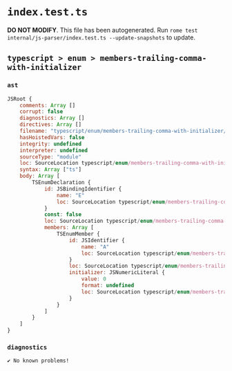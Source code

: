 # `index.test.ts`

**DO NOT MODIFY**. This file has been autogenerated. Run `rome test internal/js-parser/index.test.ts --update-snapshots` to update.

## `typescript > enum > members-trailing-comma-with-initializer`

### `ast`

```javascript
JSRoot {
	comments: Array []
	corrupt: false
	diagnostics: Array []
	directives: Array []
	filename: "typescript/enum/members-trailing-comma-with-initializer/input.ts"
	hasHoistedVars: false
	integrity: undefined
	interpreter: undefined
	sourceType: "module"
	loc: SourceLocation typescript/enum/members-trailing-comma-with-initializer/input.ts 1:0-4:0
	syntax: Array ["ts"]
	body: Array [
		TSEnumDeclaration {
			id: JSBindingIdentifier {
				name: "E"
				loc: SourceLocation typescript/enum/members-trailing-comma-with-initializer/input.ts 1:5-1:6 (E)
			}
			const: false
			loc: SourceLocation typescript/enum/members-trailing-comma-with-initializer/input.ts 1:0-3:1
			members: Array [
				TSEnumMember {
					id: JSIdentifier {
						name: "A"
						loc: SourceLocation typescript/enum/members-trailing-comma-with-initializer/input.ts 2:4-2:5 (A)
					}
					loc: SourceLocation typescript/enum/members-trailing-comma-with-initializer/input.ts 2:4-2:9
					initializer: JSNumericLiteral {
						value: 0
						format: undefined
						loc: SourceLocation typescript/enum/members-trailing-comma-with-initializer/input.ts 2:8-2:9
					}
				}
			]
		}
	]
}
```

### `diagnostics`

```
✔ No known problems!

```
